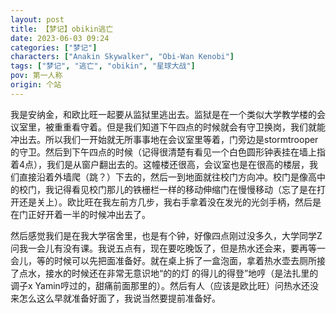 ```yaml
---
layout: post
title: 【梦记】obikin逃亡
date: 2023-06-03 09:24
categories: ["梦记"]
characters: ["Anakin Skywalker", "Obi-Wan Kenobi"]
tags: ["梦记", "逃亡", "obikin", "星球大战"]
pov: 第一人称
origin: 个站
---
```


我是安纳金，和欧比旺一起要从监狱里逃出去。监狱是在一个类似大学教学楼的会议室里，被重重看守着。但是我们知道下午四点的时候就会有守卫换岗，我们就能冲出去。所以我们一开始就无所事事地在会议室里等着，门旁边是stormtrooper的守卫。然后到下午四点的时候（记得很清楚有看见一个白色圆形钟表挂在墙上指着4点），我们是从窗户翻出去的。这幢楼还很高，会议室也是在很高的楼层，我们直接沿着外墙爬（跳？）下去的，然后一到地面就往校门方向冲。校门是像高中的校门，我记得看见校门那儿的铁栅栏一样的移动伸缩门在慢慢移动（忘了是在打开还是关上）。欧比旺在我左前方几步，我右手拿着没在发光的光剑手柄，然后是在门正好开着一半的时候冲出去了。

然后感觉我们是在我大学宿舍里，也是有个钟，好像四点刚过没多久，大学同学Z问我一会儿有没有课。我说五点有，现在要吃晚饭了，但是热水还会来，要再等一会儿，等的时候可以先把面准备好。就在桌上拆了一盒泡面，拿着热水壶去厕所接了点水，接水的时候还在非常无意识地“的的灯 的得儿的得登”地哼（是法扎里的调子x Yamin哼过的，甜痛前面那里的）。然后有人（应该是欧比旺）问热水还没来怎么这么早就准备好面了，我说当然要提前准备好。
